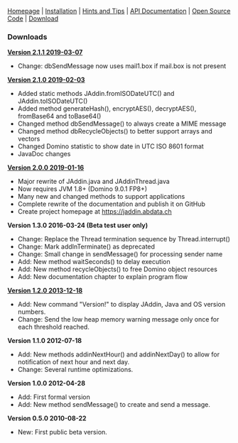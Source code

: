 [Homepage](README.md) | [Installation](INSTALLATION.md) | [Hints and Tips](HINTS-AND-TIPS.md) | [API Documentation](api/index.html) | [Open Source Code](https://github.com/AndyBrunner/Domino-JAddin) | [Download](DOWNLOAD.md)
### Downloads

**[Version 2.1.1 2019-03-07](JAddin-2.1.1.zip)**

- Change: dbSendMessage now uses mail1.box if mail.box is not present

**[Version 2.1.0 2019-02-03](JAddin-2.1.0.zip)**

- Added static methods JAddin.fromISODateUTC() and JAddin.toISODateUTC()
- Added method generateHash(), encryptAES(), decryptAES(), fromBase64 and toBase64()
- Changed method dbSendMessage() to always create a MIME message
- Changed method dbRecycleObjects() to better support arrays and vectors
- Changed Domino statistic to show date in UTC ISO 8601 format
- JavaDoc changes

**[Version 2.0.0 2019-01-16](JAddin-2.0.0.zip)**

- Major rewrite of JAddin.java and JAddinThread.java
- Now requires JVM 1.8+ (Domino 9.0.1 FP8+)
- Many new and changed methods to support applications
- Complete rewrite of the documentation and publish it on GitHub
- Create project homepage at https://jaddin.abdata.ch

**Version 1.3.0 2016-03-24 (Beta test user only)**
- Change: Replace the Thread termination sequence by Thread.interrupt()
- Change: Mark addInTerminate() as deprecated
- Change: Small change in sendMessage() for processing sender name
- Add: New method waitSeconds() to delay execution
- Add: New method recycleObjects() to free Domino object resources
- Add: New documentation chapter to explain program flow

**[Version 1.2.0 2013-12-18](JAddin-1.2.0.zip)**

- Add: New command "Version!" to display JAddin, Java and OS version numbers.
- Change: Send the low heap memory warning message only once for each threshold reached.

**Version 1.1.0 2012-07-18**

- Add: New methods addinNextHour() and addinNextDay() to allow for notification of next hour and next day.
- Change: Several runtime optimizations.

**Version 1.0.0 2012-04-28**

- Add: First formal version
- Add: New method sendMessage() to create and send a message.

**Version 0.5.0 2010-08-22**

- New: First public beta version.
